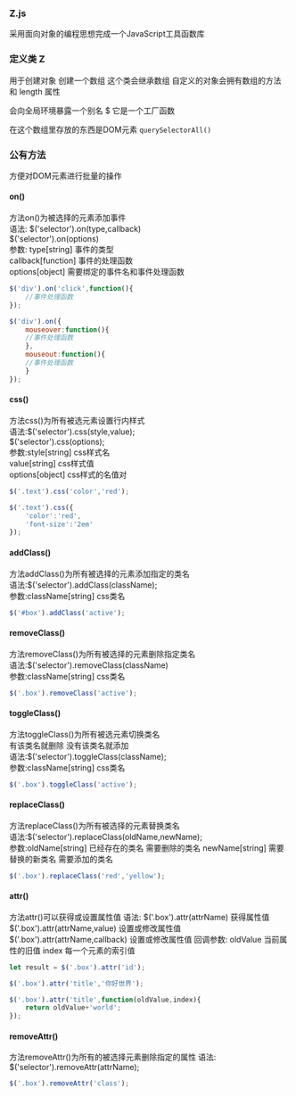 ### Z.js
采用面向对象的编程思想完成一个JavaScript工具函数库



### 定义类 Z
用于创建对象 创建一个数组
这个类会继承数组
自定义的对象会拥有数组的方法 和 length 属性

会向全局环境暴露一个别名 $ 它是一个工厂函数

在这个数组里存放的东西是DOM元素 `querySelectorAll()`

### 公有方法
方便对DOM元素进行批量的操作

#### on()
方法on()为被选择的元素添加事件   
语法: $('selector').on(type,callback)   
      $('selector').on(options)   
参数: type[string] 事件的类型   
      callback[function] 事件的处理函数   
      options[object] 需要绑定的事件名和事件处理函数   
```javascript
$('div').on('click',function(){
    //事件处理函数
});

$('div').on({
    mouseover:function(){
    //事件处理函数
    },
    mouseout:function(){
    //事件处理函数
    }
});
```

#### css()
方法css()为所有被选元素设置行内样式   
语法:$('selector').css(style,value);   
     $('selector').css(options);   
参数:style[string] css样式名   
     value[string] css样式值   
     options[object] css样式的名值对   
```javascript
$('.text').css('color','red');

$('.text').css({
    'color':'red',
    'font-size':'2em'
});

```


#### addClass()
方法addClass()为所有被选择的元素添加指定的类名   
语法:$('selector').addClass(className);   
参数:className[string] css类名   
```javascript
$('#box').addClass('active');
```

#### removeClass()
方法removeClass()为所有被选择的元素删除指定类名   
语法:$('selector').removeClass(className)   
参数:className[string] css类名   
```javascript
$('.box').removeClass('active');
```

#### toggleClass()   
方法toggleClass()为所有被选元素切换类名   
有该类名就删除 没有该类名就添加   
语法:$('selector').toggleClass(className);   
参数:className[string] css类名   
```javascript
$('.box').toggleClass('active');
```

#### replaceClass()
方法replaceClass()为所有被选择的元素替换类名   
语法:$('selector').replaceClass(oldName,newName);   
参数:oldName[string] 已经存在的类名 需要删除的类名
    newName[string] 需要替换的新类名 需要添加的类名
```javascript
$('.box').replaceClass('red','yellow');
```

#### attr()
方法attr()可以获得或设置属性值
语法: $('.box').attr(attrName)   获得属性值
      $('.box').attr(attrName,value) 设置或修改属性值
      $('.box').attr(attrName,callback) 设置或修改属性值
        回调参数: oldValue 当前属性的旧值
                  index    每一个元素的索引值
```javascript
let result = $('.box').attr('id');

$('.box').attr('title','你好世界');

$('.box').attr('title',function(oldValue,index){
    return oldValue+'world';
});
```

#### removeAttr()
方法removeAttr()为所有的被选择元素删除指定的属性
语法: $('selector').removeAttr(attrName);
```javascript
$('.box').removeAttr('class');
```


